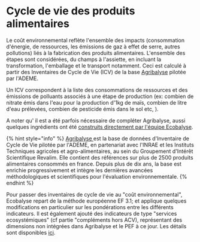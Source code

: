 # Cycle de vie des produits alimentaires

Le coût environnemental reflète l'ensemble des impacts (consommation d'énergie, de ressources, les émissions de gaz à effet de serre, autres pollutions) liés à la fabrication des produits alimentaires. L'ensemble des étapes sont considérées, du champs à l'assiette, en incluant la transformation, l'emballage et le transport notamment.  Ceci est calculé à partir des Inventaires de Cycle de Vie (ICV) de la base [Agribalyse](https://agribalyse.ademe.fr/) pilotée par l'ADEME.&#x20;

Un ICV correspondent à la liste des consommations de ressources et des émissions de polluants associés à une étape de production (ex: combien de nitrate émis dans l'eau pour la production d'1kg de maïs, combien de litre d'eau prélevées, combien de pesticide émis dans le sol etc, ). &#x20;

A noter qu' il est a été parfois nécessaire de compléter Agribalyse, aussi quelques ingrédients ont été [construits directement par l'équipe Ecobalyse](../../alimentaire/impacts-consideres/etape-1-ingredients/impacts-consideres-1.md).

{% hint style="info" %}
[Agribalyse ](../../)est la base de données d'Inventaire de Cycle de Vie pilotée par l'ADEME, en partenariat avec l'INRAE et les Instituts Techniques agricoles et agro-alimentaires, au sein du Groupement d'Intérêt Scientifique Revalim. Elle contient des références sur plus de 2500 produits alimentaires consommés en france. Depuis plus de dix ans, la base est enrichie progressivement et intègre les dernières avancées méthodologiques et scientifiques pour l'évaluation environnementale.&#x20;
{% endhint %}

Pour passer des inventaires de cycle de vie au "coût environnemental",  Ecobalyse repart de la méthode européenne EF 3.1; et applique quelques modifications en particulier sur les pondérations entre les différents indicateurs.  Il est également ajouté des indicateurs de type "services ecosystémiques" (cf partie "compléments hors ACV), représentant des dimensions non intégrées dans Agribalyse et le PEF à ce jour. Les détails sont disponibles [ici](../../impacts-consideres.md).
